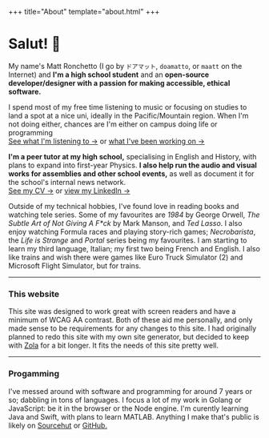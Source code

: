 +++
title="About"
template="about.html"
+++

# Salut! &#x1F44B;

My name's Matt Ronchetto (I go by `ドアマット`, `doamatto`, or `maatt` on the Internet) and **I'm a high school student** and an **open-source developer/designer with a passion for making accessible, ethical software.**

I spend most of my free time listening to music or focusing on studies to land a spot at a nice uni, ideally in the Pacific/Mountain region. When I'm not doing either, chances are I'm either on campus doing life or programming <br/>
[See what I'm listening to &rarr;](https://last.fm/user/doamatto) or [what I've been working on &rarr;](/work) 

**I'm a peer tutor at my high school,** specialising in English and History, with plans to expand into first-year Physics. **I also help run the audio and visual works for assemblies and other school events,** as well as document it for the school's internal news network.<br/>
[See my CV &rarr;](/cv) or [view my LinkedIn &rarr;](https://www.linkedin.com/in/matthewronchetto/)

Outside of my technical hobbies, I've found love in reading books and watching tele series. Some of my favourites are *1984* by George Orwell, *The Subtle Art of Not Giving A F\*ck* by Mark Manson, and *Ted Lasso*. I also enjoy watching Formula races and playing story-rich games; *Necrobarista*, the *Life is Strange* and *Portal* series being my favourites. I am starting to learn my third language, Italian; my first two being French and English. I also like trains and wish there were games like Euro Truck Simulator (2) and Microsoft Flight Simulator, but for trains.

---

### This website
This site was designed to work great with screen readers and have a minimum of WCAG AA contrast. Both of these aid me personally, and only made sense to be requirements for any changes to this site. I had originally planned to redo this site with my own site generator, but decided to keep with [Zola](https://getzola.org) for a bit longer. It fits the needs of this site pretty well.

---

### Progamming
I've messed around with software and programming for around 7 years or so; dabbling in tons of languages. I focus a lot of my work in Golang or JavaScript: be it in the browser or the Node engine. I'm curently learning Java and Swift, with plans to learn MATLAB. Anything I make that's public is likely on [Sourcehut](https://sr.ht/%7Edoamatto/) or [GitHub.](https://github.com/doamatto)
